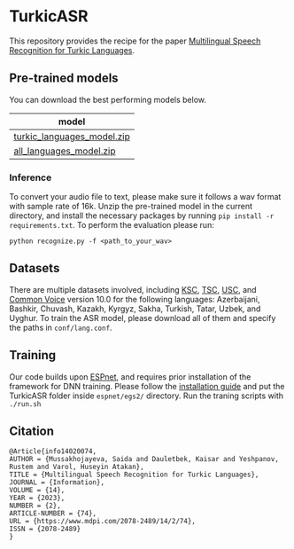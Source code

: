 # TurkicASR

This repository provides the recipe for the paper [Multilingual Speech Recognition for Turkic Languages](https://www.mdpi.com/2078-2489/14/2/74).

## Pre-trained models

You can download the best performing models below. 

|model|
|---|
|[turkic_languages_model.zip](https://drive.google.com/file/d/1GtK-OrH3ZRYz2Zc8vf-xndp7R9dic4rV/view?usp=sharing)|
|[all_languages_model.zip](https://drive.google.com/file/d/15Dc4Uwzqqrw3jkE5-zrgVAyNddGS7onw/view?usp=sharing)|

### Inference

To convert your audio file to text, please make sure it follows a wav format with sample rate of 16k. Unzip the pre-trained model in the current directory, and install the necessary packages by running ```pip install -r requirements.txt```. To perform the evaluation please run:
```
python recognize.py -f <path_to_your_wav>
```

## Datasets

There are multiple datasets involved, including [KSC](https://huggingface.co/datasets/issai/Kazakh_Speech_Corpus_2), [TSC](https://huggingface.co/datasets/issai/Turkish_Speech_Corpus), [USC](https://huggingface.co/datasets/issai/Uzbek_Speech_Corpus), and [Common Voice](https://commonvoice.mozilla.org/en/datasets) version 10.0 for the following languages: Azerbaijani, Bashkir, Chuvash, Kazakh, Kyrgyz, Sakha, Turkish, Tatar, Uzbek, and Uyghur. To train the ASR model, please download all of them and specify the paths in `conf/lang.conf`.


## Training

Our code builds upon [ESPnet](https://github.com/espnet/espnet), and requires prior installation of the framework for DNN training. Please follow the [installation guide](https://espnet.github.io/espnet/installation.html) and put the TurkicASR folder inside `espnet/egs2/` directory. Run the traning scripts with `./run.sh`

## Citation
```
@Article{info14020074,
AUTHOR = {Mussakhojayeva, Saida and Dauletbek, Kaisar and Yeshpanov, Rustem and Varol, Huseyin Atakan},
TITLE = {Multilingual Speech Recognition for Turkic Languages},
JOURNAL = {Information},
VOLUME = {14},
YEAR = {2023},
NUMBER = {2},
ARTICLE-NUMBER = {74},
URL = {https://www.mdpi.com/2078-2489/14/2/74},
ISSN = {2078-2489}
}
```
